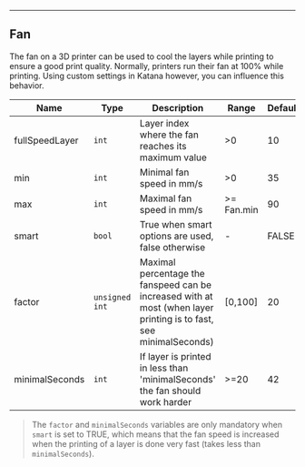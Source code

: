 ---
## Fan

The fan on a 3D printer can be used to cool the layers while printing to ensure a good print quality. Normally, printers
run their fan at 100% while printing. Using custom settings in Katana however, you can influence this behavior.

| Name | Type | Description | Range | Default |
| ----- | -----| ------------| ------| --------|
| fullSpeedLayer | `int` | Layer index where the fan reaches its maximum value | >0 | 10 |
| min | `int` | Minimal fan speed in mm/s| >0 | 35 |
| max | `int` | Maximal fan speed in mm/s | >= Fan.min | 90 |
| smart | `bool` | True when smart options are used, false otherwise | - | FALSE |
| factor | `unsigned int ` | Maximal percentage the fanspeed can be increased with at most (when layer printing is to fast, see minimalSeconds) | [0,100] | 20 |
| minimalSeconds | `int` | If layer is printed in less than 'minimalSeconds' the fan should work harder | >=20 | 42 |

> The `factor` and `minimalSeconds` variables are only mandatory when `smart` is set to TRUE, which means that the fan speed is increased when the printing of a layer is done very fast (takes less than `minimalSeconds`).
